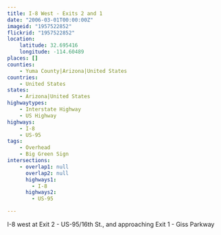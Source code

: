 ```yaml
---
title: I-8 West - Exits 2 and 1
date: "2006-03-01T00:00:00Z"
imageid: "1957522852"
flickrid: "1957522852"
location:
    latitude: 32.695416
    longitude: -114.60489
places: []
counties:
    - Yuma County|Arizona|United States
countries:
    - United States
states:
    - Arizona|United States
highwaytypes:
    - Interstate Highway
    - US Highway
highways:
    - I-8
    - US-95
tags:
    - Overhead
    - Big Green Sign
intersections:
    - overlap1: null
      overlap2: null
      highways1:
        - I-8
      highways2:
        - US-95

---
```

I-8 west at Exit 2 - US-95/16th St., and approaching Exit 1 - Giss Parkway